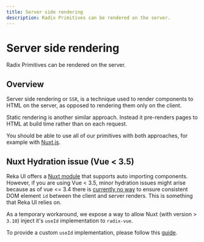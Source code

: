 ```yaml
---
title: Server side rendering
description: Radix Primitives can be rendered on the server.
---
```


# Server side rendering

<Description>
Radix Primitives can be rendered on the server.
</Description>

## Overview

Server side rendering or `SSR`, is a technique used to render components to HTML on the server, as opposed to rendering them only on the client.

Static rendering is another similar approach. Instead it pre-renders pages to HTML at build time rather than on each request.

You should be able to use all of our primitives with both approaches, for example with [Nuxt.js](https://nuxt.com/).

## Nuxt Hydration issue (Vue < 3.5)

Reka UI offers a [Nuxt module](/overview/installation.html#nuxt-modules) that supports auto importing components. However, if you are using Vue < 3.5, minor hydration issues might arise because as of vue <= 3.4 there is [currently no way](https://github.com/vuejs/rfcs/discussions/557) to ensure consistent DOM element `id` between the client and server renders. This is something that Reka UI relies on.

As a temporary workaround, we expose a way to allow Nuxt (with version > `3.10`) inject it's `useId` implementation to `radix-vue`.

To provide a custom `useId` implementation, please follow this [guide](/utilities/config-provider.html#hydration-issue-vue-3-5).
